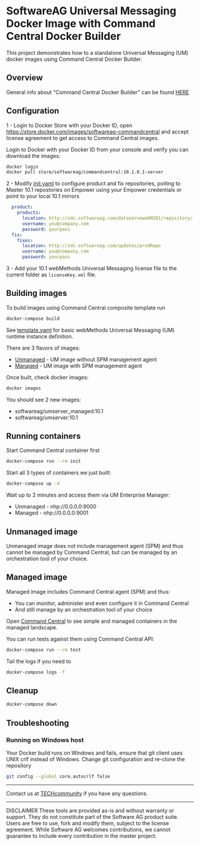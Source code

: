 # SoftwareAG Universal Messaging Docker Image with Command Central Docker Builder

This project demonstrates how to a standalone Universal Messaging (UM) docker images using Command Central Docker Builder.

## Overview

General info about "Command Central Docker Builder" can be found [HERE](../README.md)

## Configuration

1 - Login to Docker Store with your Docker ID, open https://store.docker.com/images/softwareag-commandcentral and accept license agreement to get access
to Command Central images.

Login to Docker with your Docker ID from your console and verify you can download the images:

```bash
docker login
docker pull store/softwareag/commandcentral:10.1.0.1-server
```

2 - Modify [init.yaml](init.yaml) to configure product and fix repositories, poiting to Master 10.1 repostories on Empower using your Empower credentials or point to your local 10.1 mirrors

```yaml
  product:
    products:
      location: http://sdc.softwareag.com/dataservewebM101/repository/
      username: you@company.com
      password: yourpass
  fix:
    fixes:
      location: http://sdc.softwareag.com/updates/prodRepo
      username: you@company.com
      password: yourpass
```

3 - Add your 10.1 webMethods Universal Messaging license file to the current folder as ```licenseKey.xml``` file.

## Building images

To build images using Command Central composite template run

```bash
docker-compose build
```

See [template.yaml](template.yaml) for basic webMethods Universal Messaging (UM) runtime instance definition.

There are 3 flavors of images:

* [Unmanaged](Dockerfile.unmanaged) - UM image without SPM management agent
* [Managed](Dockerfile.managed) - UM image with SPM management agent

Once built, check docker images:

```bash
docker images
```

You should see 2 new images:
 - softwareag/umserver_managed:10.1
 - softwareag/umserver:10.1

## Running containers

Start Command Central container first

```bash
docker-compose run --rm init
```

Start all 3 types of containers we just built:

```bash
docker-compose up -d
```

Wait up to 2 minutes and access them via UM Enterprise Manager:

* Unmanaged - nhp://0.0.0.0:9000
* Managed - nhp://0.0.0.0:9001

## Unmanaged image

Unmanaged image does not include management agent (SPM) and thus cannot be managed
by Command Central, but can be managed by an orchestration tool of your choice.

## Managed image

Managed image includes Command Central agent (SPM) and thus:

* You can monitor, administer and even configure it in Command Central
* And still manage by an orchestration tool of your choice

Open [Command Central](https://0.0.0.0:8091/) to see simple and managed containers in
the managed landscape.

You can run tests against them using Command Central API:

```bash
docker-compose run --rm test
```

Tail the logs if you need to

```bash
docker-compose logs -f
```

## Cleanup

```bash
docker-compose down
```

## Troubleshooting

### Running on Windows host

Your Docker build runs on Windows and fails, ensure that git client uses UNIX crlf instead of Windows.
Change git configuration and re-clone the repository

```bash
git config --global core.autocrlf false
```

_______________
Contact us at [TECHcommunity](mailto:technologycommunity@softwareag.com?subject=Github/SoftwareAG) if you have any questions.
_______________
DISCLAIMER
These tools are provided as-is and without warranty or support. They do not constitute part of the Software AG product suite. Users are free to use, fork and modify them, subject to the license agreement. While Software AG welcomes contributions, we cannot guarantee to include every contribution in the master project.
